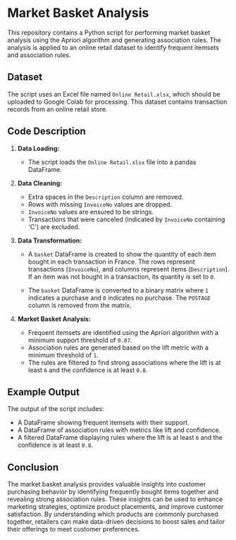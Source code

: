 # Market Basket Analysis

This repository contains a Python script for performing market basket analysis using the Apriori algorithm and generating association rules. The analysis is applied to an online retail dataset to identify frequent itemsets and association rules.
   

## Dataset

The script uses an Excel file named `Online Retail.xlsx`, which should be uploaded to Google Colab for processing. This dataset contains transaction records from an online retail store.
    
## Code Description

1. **Data Loading:**
   - The script loads the `Online Retail.xlsx` file into a pandas DataFrame.
   
2. **Data Cleaning:**
   - Extra spaces in the `Description` column are removed.
   - Rows with missing `InvoiceNo` values are dropped.
   - `InvoiceNo` values are ensured to be strings.
   - Transactions that were canceled (indicated by `InvoiceNo` containing 'C') are excluded.

3. **Data Transformation:**
   - A `basket` DataFrame is created to show the quantity of each item bought in each transaction in France. The rows represent transactions (`InvoiceNo`), and columns represent items (`Description`). If an item was not bought in a transaction, its quantity is set to `0`.
   
   - The `basket` DataFrame is converted to a binary matrix where `1` indicates a purchase and `0` indicates no purchase. The `POSTAGE` column is removed from the matrix.

4. **Market Basket Analysis:**
   - Frequent itemsets are identified using the Apriori algorithm with a minimum support threshold of `0.07`.
   - Association rules are generated based on the lift metric with a minimum threshold of `1`.
   - The rules are filtered to find strong associations where the lift is at least `6` and the confidence is at least `0.8`.


## Example Output

The output of the script includes:

- A DataFrame showing frequent itemsets with their support.
- A DataFrame of association rules with metrics like lift and confidence.
- A filtered DataFrame displaying rules where the lift is at least `6` and the confidence is at least `0.8`.


## Conclusion
The market basket analysis provides valuable insights into customer purchasing behavior by identifying frequently bought items together and revealing strong association rules. These insights can be used to enhance marketing strategies, optimize product placements, and improve customer satisfaction. By understanding which products are commonly purchased together, retailers can make data-driven decisions to boost sales and tailor their offerings to meet customer preferences.

